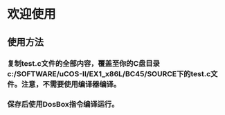# 欢迎使用
## 使用方法
### 复制test.c文件的全部内容，覆盖至你的C盘目录c:/SOFTWARE/uCOS-II/EX1_x86L/BC45/SOURCE下的test.c文件。注意，不需要使用编译器编译。
### 保存后使用DosBox指令编译运行。